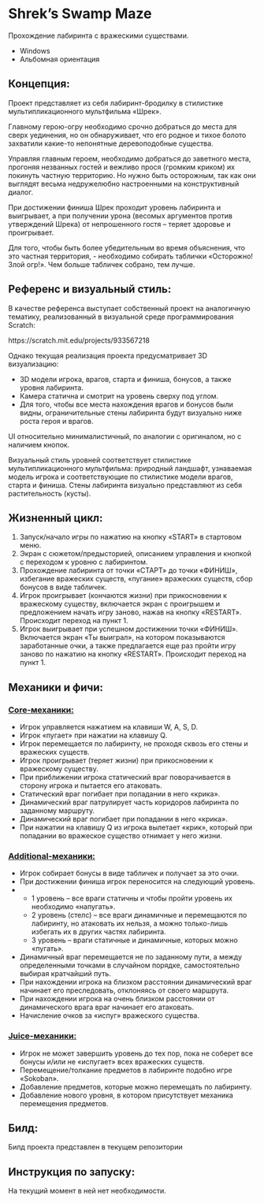 <h1>Shrek’s Swamp Maze</h1>
<p>Прохождение лабиринта с вражескими существами.</p>
<ul>
  <li>Windows</li>
  <li>Альбомная ориентация</li>
</ul>

<h2>Концепция:</h2>
<p>Проект представляет из себя лабиринт-бродилку в стилистике мультипликационного мультфильма «Шрек». </p>

<p>Главному герою-огру необходимо срочно добраться до места для сверх уединения, но он обнаруживает, что его родное и тихое болото захватили какие-то непонятные деревоподобные существа.</p>

<p>Управляя главным героем, необходимо добраться до заветного места, прогоняя незванных гостей и вежливо прося (громким криком) их покинуть частную территорию. Но нужно быть осторожным, так как они выглядят весьма недружелюбно настроенными на конструктивный диалог.</p>

<p>При достижении финиша Шрек проходит уровень лабиринта и выигрывает, а при получении урона (весомых аргументов против утверждений Шрека) от непрошенного гостя – теряет здоровье и проигрывает.</p>

<p>Для того, чтобы быть более убедительным во время объяснения, что это частная территория, - необходимо собирать таблички «Осторожно! Злой огр!». Чем больше табличек собрано, тем лучше.</p>

<h2>Референс и визуальный стиль:</h2>
<p>В качестве референса выступает собственный проект на аналогичную тематику, реализованный в визуальной среде программирования Scratch:</p>
<href>https://scratch.mit.edu/projects/933567218</href>






<p>Однако текущая реализация проекта предусматривает 3D визуализацию:</p>
<ul>
  <li>3D модели игрока, врагов, старта и финиша, бонусов, а также уровня лабиринта.</li>
  <li>Камера статична и смотрит на уровень сверху под углом.</li>
  <li>Для того, чтобы все места нахождения врагов и бонусов были видны, ограничительные стены лабиринта будут визуально ниже роста героя и врагов.</li> 
</ul>
  
<p>UI относительно минималистичный, по аналогии с оригиналом, но с наличием кнопок.</p>
<p>Визуальный стиль уровней соответствует стилистике мультипликационного мультфильма: природный ландшафт, узнаваемая модель игрока и соответствующие по стилистике модели врагов, старта и финиша. Стены лабиринта визуально представляют из себя растительность (кусты).</p>

<h2>Жизненный цикл:</h2>
<ol>
  <li>Запуск/начало игры по нажатию на кнопку «START» в стартовом меню.</li>
  <li>Экран с сюжетом/предысторией, описанием управления и кнопкой с переходом к уровню с лабиринтом.</li>
  <li>Прохождение лабиринта от точки «СТАРТ» до точки «ФИНИШ», избегание вражеских существ, «пугание» вражеских существ, сбор бонусов в виде табличек.
</li>
  <li>Игрок проигрывает (кончаются жизни) при прикосновении к вражескому существу, включается экран с проигрышем и предложением начать игру заново, нажав на кнопку «RESTART». Происходит переход на пункт 1.
</li>
  <li>Игрок выигрывает при успешном достижении точки «ФИНИШ». Включается экран «Ты выиграл», на котором показываются заработанные очки, а также предлагается еще раз пройти игру заново по нажатию на кнопку «RESTART». Происходит переход на пункт 1.
</li>
</ol>

<h2>Механики и фичи:</h2>
<h3><u>Core-механики:</u></h3>
<ul>
  <li>Игрок управляется нажатием на клавиши W, A, S, D.</li>
  <li>Игрок «пугает» при нажатии на клавишу Q.
</li>
  <li>Игрок перемещается по лабиринту, не проходя сквозь его стены и вражеских существ.
</li>
  <li>Игрок проигрывает (теряет жизни) при прикосновении к вражескому существу.
</li>
  <li>При приближении игрока статический враг поворачивается в сторону игрока и пытается его атаковать.
</li>
  <li>Статический враг погибает при попадании в него «крика».
</li>
  <li>Динамический враг патрулирует часть коридоров лабиринта по заданному маршруту.
</li>
  <li>Динамический враг погибает при попадании в него «крика».
</li>
  <li>При нажатии на клавишу Q из игрока вылетает «крик», который при попадании во вражеское существо отнимает у него жизни.
</li>
    </ul>

<h3><u>Additional-механики:</u></h3>
<ul>
  <li>Игрок собирает бонусы в виде табличек и получает за это очки.
</li>
  <li>При достижении финиша игрок переносится на следующий уровень.

  <li><ul>
    <li>1 уровень – все враги статичны и чтобы пройти уровень их необходимо «напугать».
</li>
    <li>2 уровень (стелс) – все враги динамичные и перемещаются по лабиринту, но атаковать их нельзя, а можно только-лишь избегать их в других частях лабиринта.
</li>
    <li>3 уровень – враги статичные и динамичные, которых можно «пугать».
</li>
 </ul>   

  <li>Динамичный враг перемещается не по заданному пути, а между определенными точками в случайном порядке, самостоятельно выбирая кратчайший путь.
</li>
  <li>При нахождении игрока на близком расстоянии динамический враг начинает его преследовать, отклоняясь от своего маршрута.
</li>
  <li>При нахождении игрока на очень близком расстоянии от динамического врага враг начинает его атаковать.
</li>
  <li>Начисление очков за «испуг» вражеского существа.
</li>
    </ul>

<h3><u>Juice-механики:</u></h3>
<ul>
  <li>Игрок не может завершить уровень до тех пор, пока не соберет все бонусы и/или не «испугает» всех вражеских существ.
</li>
  <li>Перемещение/толкание предметов в лабиринте подобно игре «Sokoban».
</li>
  <li>Добавление предметов, которые можно перемещать по лабиринту.
</li>
  <li>Добавление нового уровня, в котором присутствует механика перемещения предметов.
</li>
</ul>

<h2>Билд:</h2>
<p>Билд проекта представлен в текущем репозитории</p>
<h2>Инструкция по запуску:</h2>
<p>На текущий момент в ней нет необходимости.</p>
